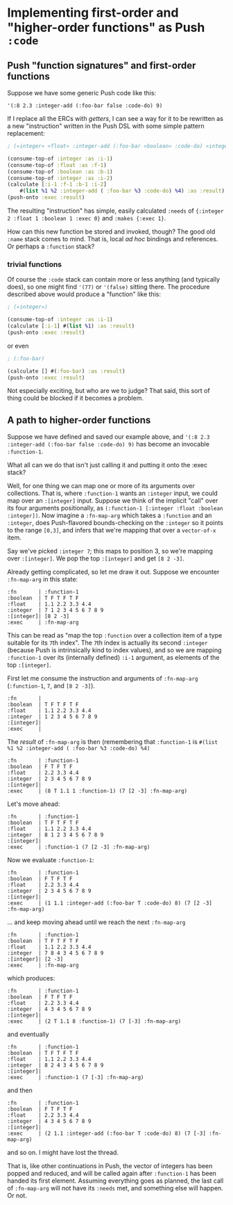 # Implementing first-order and "higher-order functions" as Push `:code`

## Push "function signatures" and first-order functions

Suppose we have some generic Push code like this:

```
'(:8 2.3 :integer-add (:foo-bar false :code-do) 9)
```

If I replace all the ERCs with _getters_, I can see a way for it to be rewritten as a new "instruction" written in the Push DSL with some simple pattern replacement:

~~~clojure
; («integer» «float» :integer-add (:foo-bar «boolean» :code-do) «integer»)

(consume-top-of :integer :as :i-1)
(consume-top-of :float :as :f-1)
(consume-top-of :boolean :as :b-1)
(consume-top-of :integer :as :i-2)
(calculate [:i-1 :f-1 :b-1 :i-2]
    #(list %1 %2 :integer-add ( :foo-bar %3 :code-do) %4) :as :result)
(push-onto :exec :result)
~~~

The resulting "instruction" has simple, easily calculated `:needs` of `{:integer 2 :float 1 :boolean 1 :exec 0}` and `:makes {:exec 1}`.

How can this new function be stored and invoked, though? The good old `:name` stack comes to mind. That is, local _ad hoc_ bindings and references. Or perhaps a `:function` stack?

### trivial functions

Of course the `:code` stack can contain more or less anything (and typically does), so one might find `'(77)` or `'(false)` sitting there. The procedure described above would produce a "function" like this:

~~~clojure
; («integer»)

(consume-top-of :integer :as :i-1)
(calculate [:i-1] #(list %1) :as :result)
(push-onto :exec :result)
~~~

or even

~~~clojure
; (:foo-bar)

(calculate [] #(:foo-bar) :as :result)
(push-onto :exec :result)
~~~


Not especially exciting, but who are we to judge? That said, this sort of thing could be blocked if it becomes a problem.

## A path to higher-order functions

Suppose we have defined and saved our example above, and `'(:8 2.3 :integer-add (:foo-bar false :code-do) 9)` has become an invocable `:function-1`.

What all can we do that isn't just calling it and putting it onto the :exec stack?

Well, for one thing we can map one or more of its arguments over collections. That is, where `:function-1` wants an `:integer` input, we could map over an `:[integer]` input. Suppose we think of the implicit "call" over its four arguments positionally, as `(:function-1 [:integer :float :boolean :integer])`. Now imagine a `:fn-map-arg` which takes a `:function` and an `:integer`, does Push-flavored bounds-checking on the `:integer` so it points to the range `[0,3]`, and infers that we're mapping that over a `vector-of-x` item.

Say we've picked `:integer 7`; this maps to position 3, so we're mapping over `:[integer]`. We  pop the top `:[integer]` and get `[8 2 -3]`.

Already getting complicated, so let me draw it out. Suppose we encounter `:fn-map-arg` in this state:

```
:fn       | :function-1
:boolean  | T F T F T F
:float    | 1.1 2.2 3.3 4.4
:integer  | 7 1 2 3 4 5 6 7 8 9
:[integer]| [8 2 -3]
:exec     | :fn-map-arg
```

This can be read as "map the top `:function` over a collection item of a type suitable for its `7`th index". The `7`th index is actually its second `:integer` (because Push is intrinsically kind to index values), and so we are mapping `:function-1` over its (internally defined) `:i-1` argument, as elements of the top `:[integer]`.

First let me consume the instruction and arguments of `:fn-map-arg` (`:function-1`, `7`, and `[8 2 -3]`).

```
:fn       | 
:boolean  | T F T F T F
:float    | 1.1 2.2 3.3 4.4
:integer  | 1 2 3 4 5 6 7 8 9
:[integer]| 
:exec     | 
```

The _result_ of `:fn-map-arg` is then (remembering that `:function-1` is `#(list %1 %2 :integer-add ( :foo-bar %3 :code-do) %4)`

```
:fn       | :function-1
:boolean  | F T F T F
:float    | 2.2 3.3 4.4
:integer  | 2 3 4 5 6 7 8 9
:[integer]| 
:exec     | (8 T 1.1 1 :function-1) (7 [2 -3] :fn-map-arg)
```

Let's move ahead:

```
:fn       | :function-1
:boolean  | T F T F T F
:float    | 1.1 2.2 3.3 4.4
:integer  | 8 1 2 3 4 5 6 7 8 9
:[integer]| 
:exec     | :function-1 (7 [2 -3] :fn-map-arg)
```

Now we evaluate `:function-1`:

```
:fn       | :function-1
:boolean  | F T F T F
:float    | 2.2 3.3 4.4
:integer  | 2 3 4 5 6 7 8 9
:[integer]| 
:exec     | (1 1.1 :integer-add (:foo-bar T :code-do) 8) (7 [2 -3] :fn-map-arg)
```

... and keep moving ahead until we reach the next `:fn-map-arg`

```
:fn       | :function-1
:boolean  | T F T F T F
:float    | 1.1 2.2 3.3 4.4
:integer  | 7 8 4 3 4 5 6 7 8 9
:[integer]| [2 -3]
:exec     | :fn-map-arg
```

which produces:

```
:fn       | :function-1
:boolean  | F T F T F
:float    | 2.2 3.3 4.4
:integer  | 4 3 4 5 6 7 8 9
:[integer]| 
:exec     | (2 T 1.1 8 :function-1) (7 [-3] :fn-map-arg)
```

and eventually

```
:fn       | :function-1
:boolean  | T F T F T F
:float    | 1.1 2.2 3.3 4.4
:integer  | 8 2 4 3 4 5 6 7 8 9
:[integer]| 
:exec     | :function-1 (7 [-3] :fn-map-arg)
```

and then

```
:fn       | :function-1
:boolean  | F T F T F
:float    | 2.2 3.3 4.4
:integer  | 4 3 4 5 6 7 8 9
:[integer]| 
:exec     | (2 1.1 :integer-add (:foo-bar T :code-do) 8) (7 [-3] :fn-map-arg)
```

and so on. I might have lost the thread.

That is, like other continuations in Push, the vector of integers has been popped and reduced, and will be called again after `:function-1` has been handed its first element. Assuming everything goes as planned, the last call of `:fn-map-arg` will not have its `:needs` met, and something else will happen. Or not.